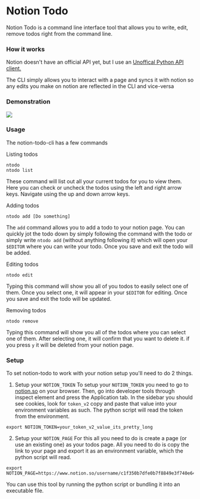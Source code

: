 # Notion Todo

Notion Todo is a command line interface tool that allows you to write, edit, remove todos right from the command line.

### How it works
Notion doesn't have an official API yet, but I use an [Unoffical Python API client.](https://github.com/jamalex/notion-py)

The CLI simply allows you to interact with a page and syncs it with notion so any edits you make on notion are reflected in the CLI and vice-versa

### Demonstration
![](demonstration.gif)

### Usage
The notion-todo-cli has a few commands

Listing todos
```
ntodo
ntodo list
```
These command will list out all your current todos for you to view them. Here you can check or uncheck the todos using the left and right arrow keys. Navigate using the up and down arrow keys.

Adding todos
```
ntodo add [Do something]
```
The `add` command allows you to add a todo to your notion page. You can quickly jot the todo down by simply following the command with the todo or simply write `ntodo add` (without anything following it) which will open your `$EDITOR` where you can write your todo. Once you save and exit the todo will be added.

Editing todos
```
ntodo edit
```
Typing this command will show you all of you todos to easily select one of them. Once you select one, it will appear in your `$EDITOR` for editing. Once you save and exit the todo will be updated.

Removing todos
```
ntodo remove
```
Typing this command will show you all of the todos where you can select one of them. After selecting one, it will confirm that you want to delete it. if you press `y` it will be deleted from your notion page.

### Setup
To set notion-todo to work with your notion setup you'll need to do 2 things.

1. Setup your `NOTION_TOKEN`
To setup your `NOTION_TOKEN` you need to go to [notion.so](https://www.notion.so) on your browser. Then, go into developer tools through inspect element and press the Application tab. In the sidebar you should see cookies, look for `token_v2` copy and paste that value into your environment variables as such. The python script will read the token from the environment.

```
export NOTION_TOKEN=your_token_v2_value_its_pretty_long
```

2. Setup your `NOTION_PAGE`
For this all you need to do is create a page (or use an existing one) as your todos page. All you need to do is copy the link to your page and export it as an environment variable, which the python script will read.

```
export NOTION_PAGE=https://www.notion.so/username/c1f350b7dfe0b7f8849e3f740e64520
```

You can use this tool by running the python script or bundling it into an executable file.
